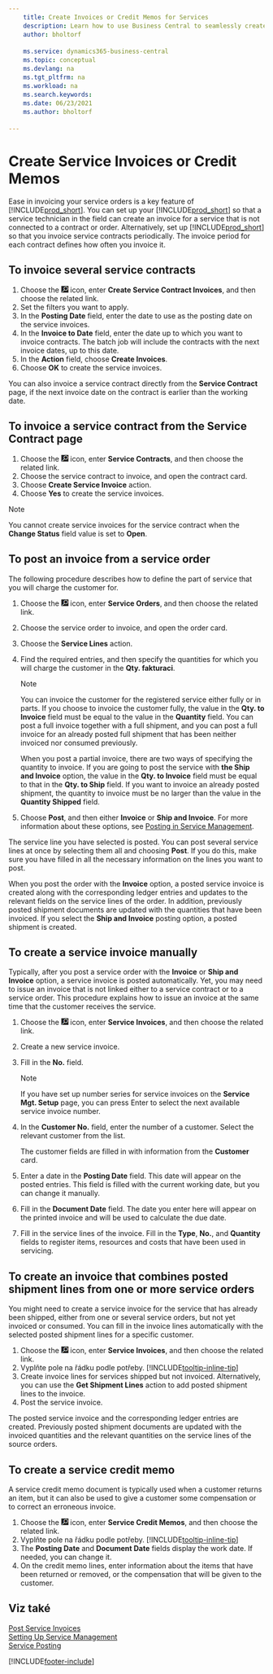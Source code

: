 ```yaml
---
    title: Create Invoices or Credit Memos for Services
    description: Learn how to use Business Central to seamlessly create credit invoices and credit memos for your services.
    author: bholtorf

    ms.service: dynamics365-business-central
    ms.topic: conceptual
    ms.devlang: na
    ms.tgt_pltfrm: na
    ms.workload: na
    ms.search.keywords:
    ms.date: 06/23/2021
    ms.author: bholtorf

---
```

# Create Service Invoices or Credit Memos
Ease in invoicing your service orders is a key feature of [!INCLUDE[prod_short](includes/prod_short.md)]. You can set up your [!INCLUDE[prod_short](includes/prod_short.md)] so that a service technician in the field can create an invoice for a service that is not connected to a contract or order. Alternatively, set up [!INCLUDE[prod_short](includes/prod_short.md)] so that you invoice service contracts periodically. The invoice period for each contract defines how often you invoice it.

## To invoice several service contracts

1. Choose the ![Lightbulb that opens the Tell Me feature.](media/ui-search/search_small.png "Tell me what you want to do") icon, enter **Create Service Contract Invoices**, and then choose the related link.
2. Set the filters you want to apply.
3. In the **Posting Date** field, enter the date to use as the posting date on the service invoices.
4. In the **Invoice to Date** field, enter the date up to which you want to invoice contracts. The batch job will include the contracts with the next invoice dates, up to this date.
5. In the **Action** field, choose **Create Invoices**.
6. Choose **OK** to create the service invoices.

You can also invoice a service contract directly from the **Service Contract** page, if the next invoice date on the contract is earlier than the working date.

## To invoice a service contract from the Service Contract page
1. Choose the ![Lightbulb that opens the Tell Me feature.](media/ui-search/search_small.png "Tell me what you want to do") icon, enter **Service Contracts**, and then choose the related link.
2. Choose the service contract to invoice, and open the contract card.
3. Choose **Create Service Invoice** action.
4. Choose **Yes** to create the service invoices.

> [!NOTE]  
> You cannot create service invoices for the service contract when the **Change Status** field value is set to **Open**.

## To post an invoice from a service order
The following procedure describes how to define the part of service that you will charge the customer for.

1. Choose the ![Lightbulb that opens the Tell Me feature.](media/ui-search/search_small.png "Tell me what you want to do") icon, enter **Service Orders**, and then choose the related link.
2. Choose the service order to invoice, and open the order card.
3. Choose the **Service Lines** action.
4. Find the required entries, and then specify the quantities for which you will charge the customer in the **Qty. fakturaci**.

   > [!NOTE]  
   > You can invoice the customer for the registered service either fully or in parts. If you choose to invoice the customer fully, the value in the **Qty. to Invoice** field must be equal to the value in the **Quantity** field. You can post a full invoice together with a full shipment, and you can post a full invoice for an already posted full shipment that has been neither invoiced nor consumed previously.
   >
   > When you post a partial invoice, there are two ways of specifying the quantity to invoice. If you are going to post the service with **the Ship and Invoice** option, the value in the **Qty. to Invoice** field must be equal to that in the **Qty. to Ship** field. If you want to invoice an already posted shipment, the quantity to invoice must be no larger than the value in the **Quantity Shipped** field.

5. Choose **Post**, and then either **Invoice** or **Ship and Invoice**. For more information about these options, see [Posting in Service Management](service-service-posting.md).

The service line you have selected is posted. You can post several service lines at once by selecting them all and choosing **Post**. If you do this, make sure you have filled in all the necessary information on the lines you want to post.

When you post the order with the **Invoice** option, a posted service invoice is created along with the corresponding ledger entries and updates to the relevant fields on the service lines of the order. In addition, previously posted shipment documents are updated with the quantities that have been invoiced. If you select the **Ship and Invoice** posting option, a posted shipment is created.

## To create a service invoice manually
Typically, after you post a service order with the **Invoice** or **Ship and Invoice** option, a service invoice is posted automatically. Yet, you may need to issue an invoice that is not linked either to a service contract or to a service order. This procedure explains how to issue an invoice at the same time that the customer receives the service.

1. Choose the ![Lightbulb that opens the Tell Me feature.](media/ui-search/search_small.png "Tell me what you want to do") icon, enter **Service Invoices**, and then choose the related link.
2. Create a new service invoice.
3. Fill in the **No.** field.

   > [!NOTE]  
   > If you have set up number series for service invoices on the **Service Mgt. Setup** page, you can press Enter to select the next available service invoice number.

4. In the **Customer No.** field, enter the number of a customer. Select the relevant customer from the list.

   The customer fields are filled in with information from the **Customer** card.

5. Enter a date in the **Posting Date** field. This date will appear on the posted entries. This field is filled with the current working date, but you can change it manually.
6. Fill in the **Document Date** field. The date you enter here will appear on the printed invoice and will be used to calculate the due date.
7. Fill in the service lines of the invoice. Fill in the **Type**, **No.**, and **Quantity** fields to register items, resources and costs that have been used in servicing.

## To create an invoice that combines posted shipment lines from one or more service orders
You might need to create a service invoice for the service that has already been shipped, either from one or several service orders, but not yet invoiced or consumed. You can fill in the invoice lines automatically with the selected posted shipment lines for a specific customer.

1. Choose the ![Lightbulb that opens the Tell Me feature.](media/ui-search/search_small.png "Tell me what you want to do") icon, enter **Service Invoices**, and then choose the related link.
2. Vyplňte pole na řádku podle potřeby. [!INCLUDE[tooltip-inline-tip](includes/tooltip-inline-tip_md.md)]
3. Create invoice lines for services shipped but not invoiced. Alternatively, you can use the **Get Shipment Lines** action to add posted shipment lines to the invoice.
4. Post the service invoice.

The posted service invoice and the corresponding ledger entries are created. Previously posted shipment documents are updated with the invoiced quantities and the relevant quantities on the service lines of the source orders.

## To create a service credit memo
A service credit memo document is typically used when a customer returns an item, but it can also be used to give a customer some compensation or to correct an erroneous invoice.

1. Choose the ![Lightbulb that opens the Tell Me feature.](media/ui-search/search_small.png "Tell me what you want to do") icon, enter **Service Credit Memos**, and then choose the related link.
2. Vyplňte pole na řádku podle potřeby. [!INCLUDE[tooltip-inline-tip](includes/tooltip-inline-tip_md.md)]
3. The **Posting Date** and **Document Date** fields display the work date. If needed, you can change it.
4. On the credit memo lines, enter information about the items that have been returned or removed, or the compensation that will be given to the customer.

## Viz také
[Post Service Invoices](service-how-to-post-service-orders.md)  
[Setting Up Service Management](service-setup-service.md)  
[Service Posting](service-service-posting.md)


[!INCLUDE[footer-include](includes/footer-banner.md)]